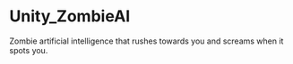 # Unity_ZombieAI

Zombie artificial intelligence that rushes towards you and screams when it spots you.
